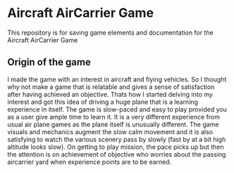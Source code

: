 # Aircraft AirCarrier Game
This repository is for saving game elements and documentation for the Aircraft AirCarrier Game

## Origin of the game
I made the game with an interest in aircraft and flying vehicles. So I thought why not make a game
that is relatable and gives a sense of satisfaction after having achieved an objective.
Thats how I started delving into my interest and got this idea of driving a huge plane that is a
learning experience in itself. The game is slow-paced and easy to play provided you as a user give
ample time to learn it. It is a very different experience from usual air plane games as the plane
itself is unusually different. The game visuals and mechanics augment the slow calm movement and it
is also satisfying to watch the various scenery pass by slowly (fast by at a bit high altitude looks
slow). On getting to play mission, the pace picks up but then the attention is on achievement of
objective who worries about the passing aircarrier yard when experience points are to be earned.

